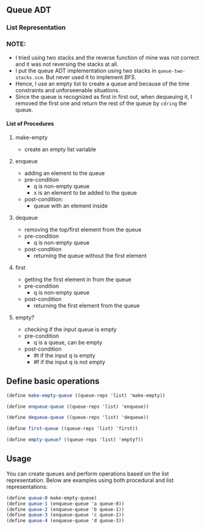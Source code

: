 ## Queue ADT

### List Representation

### NOTE:

- I tried using two stacks and the reverse function of mine was not correct and it was not reversing the stacks at all.
- I put the queue ADT implementation using two stacks in `queue-two-stacks.scm`. But never used it to implement $BFS$.
- Hence, I use an empty list to create a queue and because of the time constraints and unforseenable situations.
- Since the queue is recognized as first in first out, when dequeuing it, I removed the first one and return the rest of the queue by `cdring` the queue.

#### List of Procedures

1. make-empty

   - create an empty list variable

2. enqueue

   - adding an element to the queue
   - pre-condition
     - q is non-empty queue
     - x is an element to be added to the queue
   - post-condition:
     - queue with an element inside

3. dequeue

   - removing the top/first element from the queue
   - pre-condition
     - q is non-empty queue
   - post-condition
     - returning the queue without the first element

4. first

   - getting the first element in from the queue
   - pre-condition
     - q is non-empty queue
   - post-condition
     - returning the first element from the queue

5. empty?

   - checking if the input queue is empty
   - pre-condition
     - q is a queue, can be empty
   - post-condition
     - #t if the input q is empty
     - #f if the input q is not empty

## Define basic operations

```scheme
(define make-empty-queue ((queue-reps 'list) 'make-empty))

(define enqueue-queue ((queue-reps 'list) 'enqueue))

(define dequeue-queue ((queue-reps 'list) 'dequeue))

(define first-queue ((queue-reps 'list) 'first))

(define empty-queue? ((queue-reps 'list) 'empty?))
```

## Usage

You can create queues and perform operations based on the list representation. Below are examples using both procedural and list representations:

```scheme
(define queue-0 make-empty-queue)
(define queue-1 (enqueue-queue 'a queue-0))
(define queue-2 (enqueue-queue 'b queue-1))
(define queue-3 (enqueue-queue 'c queue-2))
(define queue-4 (enqueue-queue 'd queue-3))
```
